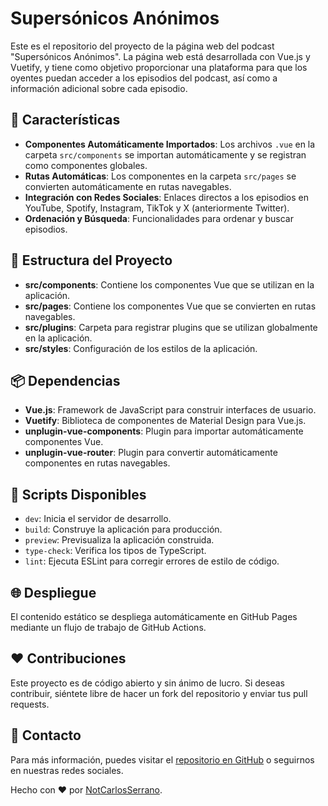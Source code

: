 # Supersónicos Anónimos

Este es el repositorio del proyecto de la página web del podcast "Supersónicos Anónimos". La página web está desarrollada con Vue.js y Vuetify, y tiene como objetivo proporcionar una plataforma para que los oyentes puedan acceder a los episodios del podcast, así como a información adicional sobre cada episodio.

## 🚀 Características

- **Componentes Automáticamente Importados**: Los archivos `.vue` en la carpeta `src/components` se importan automáticamente y se registran como componentes globales.
- **Rutas Automáticas**: Los componentes en la carpeta `src/pages` se convierten automáticamente en rutas navegables.
- **Integración con Redes Sociales**: Enlaces directos a los episodios en YouTube, Spotify, Instagram, TikTok y X (anteriormente Twitter).
- **Ordenación y Búsqueda**: Funcionalidades para ordenar y buscar episodios.

## 📂 Estructura del Proyecto

- **src/components**: Contiene los componentes Vue que se utilizan en la aplicación.
- **src/pages**: Contiene los componentes Vue que se convierten en rutas navegables.
- **src/plugins**: Carpeta para registrar plugins que se utilizan globalmente en la aplicación.
- **src/styles**: Configuración de los estilos de la aplicación.

## 📦 Dependencias

- **Vue.js**: Framework de JavaScript para construir interfaces de usuario.
- **Vuetify**: Biblioteca de componentes de Material Design para Vue.js.
- **unplugin-vue-components**: Plugin para importar automáticamente componentes Vue.
- **unplugin-vue-router**: Plugin para convertir automáticamente componentes en rutas navegables.

## 📜 Scripts Disponibles

- `dev`: Inicia el servidor de desarrollo.
- `build`: Construye la aplicación para producción.
- `preview`: Previsualiza la aplicación construida.
- `type-check`: Verifica los tipos de TypeScript.
- `lint`: Ejecuta ESLint para corregir errores de estilo de código.

## 🌐 Despliegue

El contenido estático se despliega automáticamente en GitHub Pages mediante un flujo de trabajo de GitHub Actions.

## ❤️ Contribuciones

Este proyecto es de código abierto y sin ánimo de lucro. Si deseas contribuir, siéntete libre de hacer un fork del repositorio y enviar tus pull requests.

## 📧 Contacto

Para más información, puedes visitar el [repositorio en GitHub](https://github.com/NotCarlosSerrano) o seguirnos en nuestras redes sociales.

Hecho con ❤️ por [NotCarlosSerrano](https://github.com/NotCarlosSerrano).